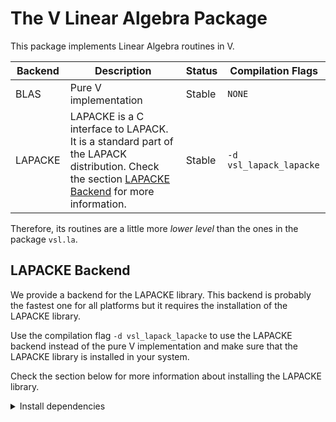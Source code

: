 # The V Linear Algebra Package

This package implements Linear Algebra routines in V.

| Backend  | Description                                                                                                                                                        | Status | Compilation Flags   |
| -------- | ------------------------------------------------------------------------------------------------------------------------------------------------------------------ | ------ | ------------------- |
| BLAS     | Pure V implementation                                                                                                                                              | Stable | `NONE`              |
| LAPACKE  | LAPACKE is a C interface to LAPACK. It is a standard part of the LAPACK distribution. Check the section [LAPACKE Backend](#lapacke-backend) for more information. | Stable | `-d vsl_lapack_lapacke`    |

Therefore, its routines are a little more _lower level_ than the ones in the package `vsl.la`.

## LAPACKE Backend

We provide a backend for the LAPACKE library. This backend is probably the fastest one for all platforms
but it requires the installation of the LAPACKE library.

Use the compilation flag `-d vsl_lapack_lapacke` to use the LAPACKE backend
instead of the pure V implementation
and make sure that the LAPACKE library is installed in your system.

Check the section below for more information about installing the LAPACKE library.

<details>
<summary>Install dependencies</summary>

### Homebrew (macOS)

```sh
brew install lapack
```

### Debian/Ubuntu GNU Linux

```sh
sudo apt-get install -y --no-install-recommends \
    gcc \
    gfortran \
    liblapacke-dev
```

### Arch Linux/Manjaro GNU Linux

The best way of installing LAPACKE is using
[lapack-openblas](https://aur.archlinux.org/packages/lapack-openblas/).

```sh
yay -S lapack-openblas
```

or

```sh
git clone https://aur.archlinux.org/lapack-openblas.git /tmp/lapack-openblas
cd /tmp/lapack-openblas
makepkg -si
```

</details>

